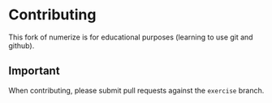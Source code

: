 # Contributing

This fork of numerize is for educational purposes (learning to use git and github).

## Important

When contributing, please submit pull requests against the `exercise` branch.
